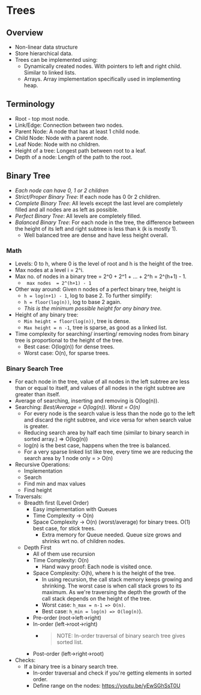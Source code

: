# Trees

## Overview
- Non-linear data structure
- Store hierarchical data.
- Trees can be implemented using: 
    - Dynamically created nodes. With pointers to left and right child. Similar to linked lists.
    - Arrays. Array implementation specifically used in implementing heap.

## Terminology
- Root - top most node.
- Link/Edge: Connection between two nodes.
- Parent Node: A node that has at least 1 child node.
- Child Node: Node with a parent node.
- Leaf Node: Node with no children.
- Height of a tree: Longest path between root to a leaf. 
- Depth of a node: Length of the path to the root.

## Binary Tree
- _Each node can have 0, 1 or 2 children_
- _Strict/Proper Binary Tree_: If each node has 0 0r 2 children.
- _Complete Binary Tree_: All levels except the last level are completely filled and all nodes are as left as possible. 
- _Perfect Binary Tree_: All levels are completely filled.
- _Balanced Binary Tree_: For each node in the tree, the difference between the height of its left and right subtree is less than k (k is mostly 1).
    - Well balanced tree are dense and have less height overall.
### Math
- Levels: 0 to h, where 0 is the level of root and h is the height of the tree.
- Max nodes at a level i = 2^i.
- Max no. of nodes in a binary tree = 2^0 + 2^1 + ... + 2^h = 2^(h+1) - 1.
    - ` max nodes  = 2^(h+1) - 1`
- Other way around: Given n nodes of a perfect binary tree, height is
    - `h = log(n+1) - 1`, log to base 2. To further simplify:
    - `h = floor(log(n))`, log to base 2 again.
    - _This is the minimum possible height for  any binary tree._
- Height of any binary tree:
    - `Min height = floor(log(n))`, tree is dense.
    - `Max height = n -1`, tree is sparse, as good as a linked list.
- Time complexity for searching/ inserting/ removing nodes from binary tree  is proportional to the height of the tree.
    - Best case: O(log(n)) for dense trees.
    - Worst case: O(n), for sparse trees.

### Binary Search Tree
- For each node in the tree, value of all nodes in the left subtree are less than or equal to itself, and values of all nodes in the right subtree are greater than itself.
- Average of searching, inserting and removing is O(log(n)).
- Searching: _Best/Average = O(log(n)). Worst = O(n)_
    - For every node is the search value is less than the node go to the left and discard the right subtree, and vice versa for when search value is greater. 
    - Reducing search area by half each time (similar to binary search in sorted array.) => O(log(n))
    - log(n) is the best case, happens when the tree is balanced. 
    - For a very sparse linked list like tree, every time we are reducing the search area by 1 node only = > O(n)
- Recursive Operations:
    - Implementation
    - Search
    - Find min and max values
    - Find height
- Traversals:
    - Breadth first (Level Order)
        - Easy implementation with Queues 
        - Time Complexity -> O(n)
        - Space Complexity -> O(n) (worst/average) for binary trees. O(1) best case, for stick trees.
            - Extra memory for Queue needed. Queue size grows and shrinks wrt no. of children nodes.
    - Depth First
        - All of them use recursion
        - Time Complexity: O(n)
            - Hand wavy proof: Each node is visited once.
        - Space Complexity: O(h), where h is the height of the tree. 
            - In using recursion, the call stack memory keeps growing and shrinking. The worst case is when call stack grows to its maximum. As we're traversing the depth the growth of the call stack depends on the height of the tree. 
            - Worst case: `h_max = n-1 => O(n)`.
            - Best case: `h_min = log(n) => O(log(n)`).
        - Pre-order (root->left->right)
        - In-order (left->root->right)
            - >NOTE: In-order traversal of binary search tree gives sorted list.
        - Post-order (left->right->root)
- Checks:
    - If a binary tree is a binary search tree.
        - In-order traversal and check if you're getting elements in sorted order.
        - Define range on the nodes: https://youtu.be/yEwSGhSsT0U







